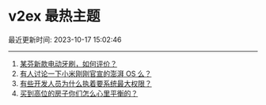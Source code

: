 # v2ex 最热主题

最近更新时间: 2023-10-17 15:02:46

--- 
1. [某芬新款电动牙刷，如何评价？](https://www.v2ex.com/t/982624) 
2. [有人讨论一下小米刚刚官宣的澎湃 OS 么？](https://www.v2ex.com/t/982673) 
3. [有些开发人员为什么执着要系统最大权限？](https://www.v2ex.com/t/982696) 
4. [买到高位的房子你们怎么心里平衡的？](https://www.v2ex.com/t/982705) 
